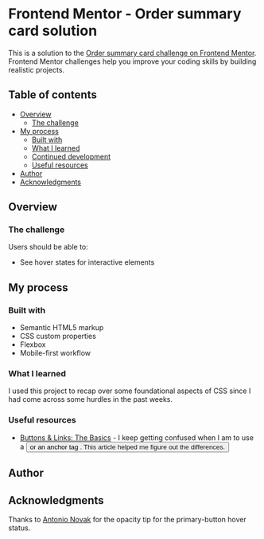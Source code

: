 # Frontend Mentor - Order summary card solution

This is a solution to the [Order summary card challenge on Frontend Mentor](https://www.frontendmentor.io/challenges/order-summary-component-QlPmajDUj). Frontend Mentor challenges help you improve your coding skills by building realistic projects. 

## Table of contents

- [Overview](#overview)
  - [The challenge](#the-challenge)
- [My process](#my-process)
  - [Built with](#built-with)
  - [What I learned](#what-i-learned)
  - [Continued development](#continued-development)
  - [Useful resources](#useful-resources)
- [Author](#author)
- [Acknowledgments](#acknowledgments)

## Overview

### The challenge

Users should be able to:

- See hover states for interactive elements


## My process

### Built with

- Semantic HTML5 markup
- CSS custom properties
- Flexbox
- Mobile-first workflow

### What I learned

I used this project to recap over some foundational aspects of CSS since I had come across some hurdles in the past weeks. 

### Useful resources

- [Buttons & Links: The Basics](https://ux.iu.edu/writings/buttons-vs-links-basic/) - I keep getting confused when I am to use a <button> or an anchor tag <a>. This article helped me figure out the differences.

## Author

## Acknowledgments

Thanks to [Antonio Novak](https://www.frontendmentor.io/profile/Nova988) for the opacity tip for the primary-button hover status. 